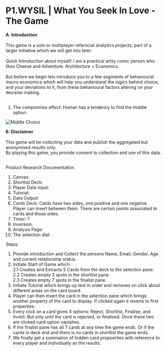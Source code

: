 # P1.WYSIL | What You Seek In Love - The Game 

<b> A. Introduction </b>
<br>
<br>
This game is a solo or multiplayer referncial analytics projects, part of a larger initiative which we will get into later. 
<br>
<br>
Quick Introduction about myself: I am a practical artsy comic person who likes Cheese and Adventure. Architecture + Economics. 
<br>
<br>
But before we begin lets introduce you to a few segments of behavioural macro economics which will help you understand the logics behind choice, and your deviations to it, from these behavioural factors altering on your decision making. 
<br>
<br>
1. The compromise effect: Human has a tendency to find the middle option. <br>
<Img src = https://s3-ap-south-1.amazonaws.com/av-blog-media/wp-content/uploads/2017/04/10000742/sizes.jpg alt="Middle Choice" class="center">


<b> B. Disclaimer </b>
<br>
<br>
This game will be collecting your data and publish the aggregated but anonymised results only. 
<br>
By playing this game, you provide consent to collection and use of this data.  
<br>


Product Research Documentation
1. Canvas: 
2. Shortlist Deck:
3. Player Data Input:
4. Tutorial:
5. Data Output:
6. Cards Deck: Cards have two sides, one positive and one negative. Player can invert between them. There are certain points associated to cards and those sides. 
7. Timer: ?
8. Inversion: 
9. Analysis Page: 
10. The selection dial: 

Steps: <br> 
1. Provide introduction and Collect the persons Name, Email, Gender, Age and current relationship status. <br> 
2. Initiate Start of Game which: <br> 
2.1 Creates and Extracts 5 Cards from the deck to the selection pane. <br> 
2.2 Creates empty 3 spots in the shortlist pane. <br> 
2.3 Creates empty 7 spots in the finalist pane. <br> 
3. Initiate Tutorial which brings up text in order and removes on click about different areas on the card board. <br> 
4. Player can then invert the card in the selection pane which brings another property of the card to display. If clicked again it reverts to first properties.<br> 
5. Every click on a card gives 4 options: Reject, Shortlist, Finalise, and Invert. But only until the card is rejected, or finalised. Once these two are clicked card option vanishes. <br> 
6. If the finalist pane has all 7 cards at any time the game ends. Or if the cards in deck end and there is no cards in shortlist the game ends. <br> 
7. We finally get a summation of hidden card propoerties with reference to every player and individually as the results.<br> 


